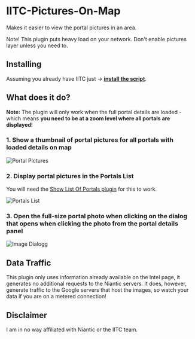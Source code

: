 # IITC-Pictures-On-Map

Makes it easier to view the portal pictures in an area.

Note! This plugin puts heavy load on your network. Don't enable pictures layer unless you need to.

## Installing

Assuming you already have IITC just &rarr; **[install the script](https://github.com/Eccenux/IITC-Pictures-On-Map/raw/main/iitc-pictures-on-map.user.js)**.


## What does it do?

**Note:** The plugin will only work when the full portal details are loaded - which means **you need to be at a zoom level where all portals are displayed**!  

### 1. Show a thumbnail of portal pictures for all portals with loaded details on map

![Portal Pictures](https://user-images.githubusercontent.com/14035139/99874570-aaf18600-2bf1-11eb-94d8-711644f0e45c.png)

### 2. Display portal pictures in the Portals List

You will need the [Show List Of Portals plugin](https://iitc.me/desktop/#plugin-portals-list) for this to work.

![Portals List](https://user-images.githubusercontent.com/14035139/99875005-c316d480-2bf4-11eb-9b36-a140aaff26bf.png)

### 3. Open the full-size portal photo when clicking on the dialog that opens when clicking the photo from the portal details panel

![Image Dialogg](https://user-images.githubusercontent.com/14035139/99875119-db3b2380-2bf5-11eb-8e61-cd77ad0d3cb8.png)
  

## Data Traffic

This plugin only uses information already available on the Intel page, it generates no additional requests to the Niantic servers.
It does, however, generate traffic to the Google servers that host the images, so watch your data if you are on a metered connection!  


## Disclaimer

I am in no way affiliated with Niantic or the IITC team.
